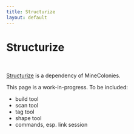 ```yaml
---
title: Structurize
layout: default
---
```

# Structurize
<br>

[Structurize](https://www.curseforge.com/minecraft/mc-mods/structurize) is a dependency of MineColonies. 

This page is a work-in-progress.
To be included:
<ul>
  <li> build tool </li>
  <li> scan tool </li>
  <li> tag tool </li>
  <li> shape tool </li>
  <li> commands, esp. link session </li>
</ul>

